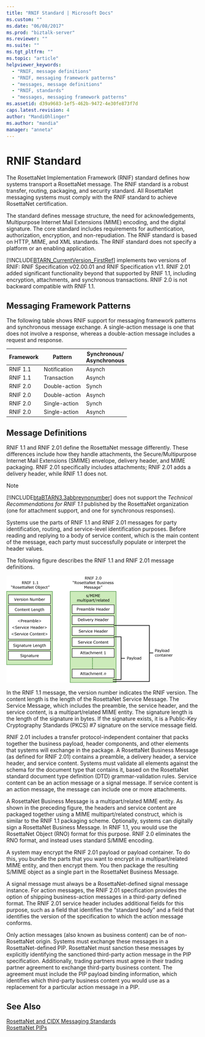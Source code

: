 ```yaml
---
title: "RNIF Standard | Microsoft Docs"
ms.custom: ""
ms.date: "06/08/2017"
ms.prod: "biztalk-server"
ms.reviewer: ""
ms.suite: ""
ms.tgt_pltfrm: ""
ms.topic: "article"
helpviewer_keywords: 
  - "RNIF, message definitions"
  - "RNIF, messaging framework patterns"
  - "messages, message definitions"
  - "RNIF, standards"
  - "messages, messaging framework patterns"
ms.assetid: d39a9683-1ef5-462b-9472-4e30fe873f7d
caps.latest.revision: 4
author: "MandiOhlinger"
ms.author: "mandia"
manager: "anneta"
---
```

# RNIF Standard
The RosettaNet Implementation Framework (RNIF) standard defines how systems transport a RosettaNet message. The RNIF standard is a robust transfer, routing, packaging, and security standard. All RosettaNet messaging systems must comply with the RNIF standard to achieve RosettaNet certification.  
  
 The standard defines message structure, the need for acknowledgements, Multipurpose Internet Mail Extensions (MIME) encoding, and the digital signature. The core standard includes requirements for authentication, authorization, encryption, and non-repudiation. The RNIF standard is based on HTTP, MIME, and XML standards. The RNIF standard does not specify a platform or an enabling application.  
  
 [!INCLUDE[BTARN_CurrentVersion_FirstRef](../../includes/btarn-currentversion-firstref-md.md)] implements two versions of RNIF: RNIF Specification v02.00.01 and RNIF Specification v1.1. RNIF 2.01 added significant functionality beyond that supported by RNIF 1.1, including encryption, attachments, and synchronous transactions. RNIF 2.0 is not backward compatible with RNIF 1.1.  
  
## Messaging Framework Patterns  
 The following table shows RNIF support for messaging framework patterns and synchronous message exchange. A single-action message is one that does not involve a response, whereas a double-action message includes a request and response.  
  
|Framework|Pattern|Synchronous/<br />Asynchronous|  
|---------------|-------------|---------------------------------|  
|RNIF 1.1|Notification|Asynch|  
|RNIF 1.1|Transaction|Asynch|  
|RNIF 2.0|Double-action|Synch|  
|RNIF 2.0|Double-action|Asynch|  
|RNIF 2.0|Single-action|Synch|  
|RNIF 2.0|Single-action|Asynch|  
  
## Message Definitions  
 RNIF 1.1 and RNIF 2.01 define the RosettaNet message differently. These differences include how they handle attachments, the Secure/Multipurpose Internet Mail Extensions (SMIME) envelope, delivery header, and MIME packaging. RNIF 2.01 specifically includes attachments; RNIF 2.01 adds a delivery header, while RNIF 1.1 does not.  
  
> [!NOTE]
>  [!INCLUDE[btaBTARN3.3abbrevnonumber](../../includes/btabtarn3-3abbrevnonumber-md.md)] does not support the *Technical Recommendations for RNIF 1.1* published by the RosettaNet organization (one for attachment support, and one for synchronous responses).  
  
 Systems use the parts of RNIF 1.1 and RNIF 2.01 messages for party identification, routing, and service-level identification purposes. Before reading and replying to a body of service content, which is the main content of the message, each party must successfully populate or interpret the header values.  
  
 The following figure describes the RNIF 1.1 and RNIF 2.01 message definitions.  
  
 ![&#60;No Change&#62;](../../adapters-and-accelerators/accelerator-rosettanet/media/rn3-rnif-message-definitions.gif "RN3_RNIF_Message_Definitions")  
  
 In the RNIF 1.1 message, the version number indicates the RNIF version. The content length is the length of the RosettaNet Service Message. The Service Message, which includes the preamble, the service header, and the service content, is a multipart/related MIME entity. The signature length is the length of the signature in bytes. If the signature exists, it is a Public-Key Cryptography Standards (PKCS) #7 signature on the service message field.  
  
 RNIF 2.01 includes a transfer protocol-independent container that packs together the business payload, header components, and other elements that systems will exchange in the package. A RosettaNet Business Message (as defined for RNIF 2.01) contains a preamble, a delivery header, a service header, and service content. Systems must validate all elements against the schema for the document type that contains it, based on the RosettaNet standard document type definition (DTD) grammar-validation rules. Service content can be an action message or a signal message. If service content is an action message, the message can include one or more attachments.  
  
 A RosettaNet Business Message is a multipart/related MIME entity. As shown in the preceding figure, the headers and service content are packaged together using a MIME multipart/related construct, which is similar to the RNIF 1.1 packaging scheme. Optionally, systems can digitally sign a RosettaNet Business Message. In RNIF 1.1, you would use the RosettaNet Object (RNO) format for this purpose. RNIF 2.0 eliminates the RNO format, and instead uses standard S/MIME encoding.  
  
 A system may encrypt the RNIF 2.01 payload or payload container. To do this, you bundle the parts that you want to encrypt in a multipart/related MIME entity, and then encrypt them. You then package the resulting S/MIME object as a single part in the RosettaNet Business Message.  
  
 A signal message must always be a RosettaNet-defined signal message instance. For action messages, the RNIF 2.01 specification provides the option of shipping business-action messages in a third-party defined format. The RNIF 2.01 service header includes additional fields for this purpose, such as a field that identifies the “standard body” and a field that identifies the version of the specification to which the action message conforms.  
  
 Only action messages (also known as business content) can be of non-RosettaNet origin. Systems must exchange these messages in a RosettaNet-defined PIP. RosettaNet must sanction these messages by explicitly identifying the sanctioned third-party action message in the PIP specification. Additionally, trading partners must agree in their trading partner agreement to exchange third-party business content. The agreement must include the PIP payload binding information, which identifies which third-party business content you would use as a replacement for a particular action message in a PIP.  
  
## See Also  
 [RosettaNet and CIDX Messaging Standards](../../adapters-and-accelerators/accelerator-rosettanet/rosettanet-and-cidx-messaging-standards.md)   
 [RosettaNet PIPs](../../adapters-and-accelerators/accelerator-rosettanet/rosettanet-pips.md)